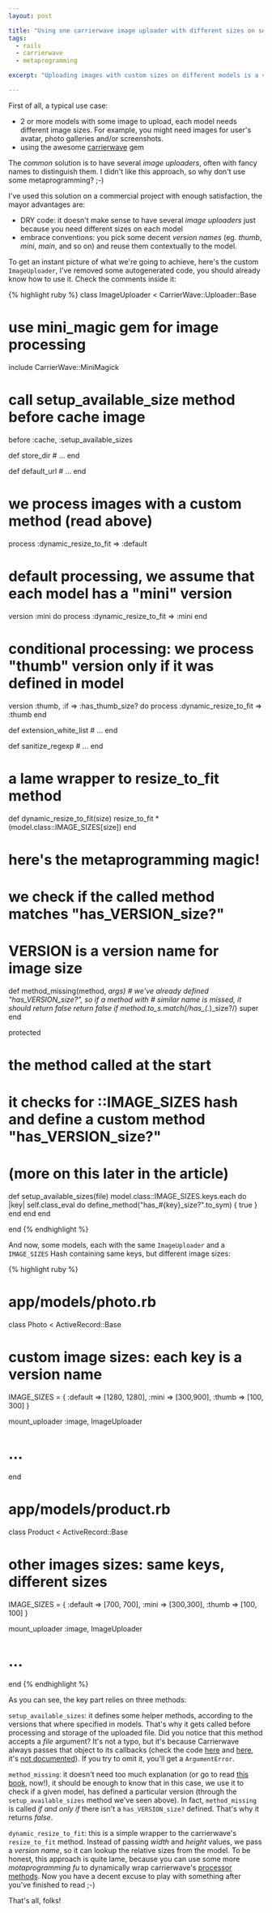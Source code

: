 ```yaml
---
layout: post

title: "Using one carrierwave image uploader with different sizes on several models"
tags:
  - rails
  - carrierwave
  - metaprogramming

excerpt: "Uploading images with custom sizes on different models is a very common task during web development. Every time, people uses different image uploaders for each model, where the only difference is about sizes. I'd like to share a simple hack to DRY code with some metaprogramming."

---
```



First of all, a typical use case:

* 2 or more models with some image to upload, each model needs different image sizes. For example, you might need images for user's avatar, photo galleries and/or screenshots.
* using the awesome [carrierwave](https://github.com/jnicklas/carrierwave) gem

The *common* solution is to have several *image uploaders*, often with fancy names to distinguish them. I didn't like this approach, so why don't use some metaprogramming? ;-)

I've used this solution on a commercial project with enough satisfaction, the mayor advantages are:

* DRY code: it doesn't make sense to have several *image uploaders* just because you need different sizes on each model
* embrace conventions: you pick some decent *version names* (eg. *thumb*, *mini*, *main*, and so on) and reuse them contextually to the model.

To get an instant picture of what we're going to achieve, here's the custom ```ImageUploader```, I've removed some autogenerated code, you should already know how to use it. Check the comments inside it:

{% highlight ruby %}
class ImageUploader < CarrierWave::Uploader::Base
  # use mini_magic gem for image processing
  include CarrierWave::MiniMagick

  # call setup_available_size method before cache image
  before :cache, :setup_available_sizes

  def store_dir
    # ...
  end

  def default_url
    # ...
  end

  # we process images with a custom method (read above)
  process :dynamic_resize_to_fit => :default

  # default processing, we assume that each model has a "mini" version
  version :mini do
    process :dynamic_resize_to_fit => :mini
  end

  # conditional processing: we process "thumb" version only if it was defined in model
  version :thumb, :if => :has_thumb_size? do
    process :dynamic_resize_to_fit => :thumb
  end

  def extension_white_list
    # ...
  end

  def sanitize_regexp
    # ...
  end

  # a lame wrapper to resize_to_fit method
  def dynamic_resize_to_fit(size)
    resize_to_fit *(model.class::IMAGE_SIZES[size])
  end

  # here's the metaprogramming magic!
  # we check if the called method matches "has_VERSION_size?"
  # VERSION is a version name for image size
  def method_missing(method, *args)
    # we've already defined "has_VERSION_size?", so if a method with
    # similar name is missed, it should return false
    return false if method.to_s.match(/has_(.*)_size\?/)
    super
  end

  protected
  # the method called at the start
  # it checks for <model>::IMAGE_SIZES hash and define a custom method "has_VERSION_size?"
  # (more on this later in the article)
  def setup_available_sizes(file)
    model.class::IMAGE_SIZES.keys.each do |key|
      self.class_eval do
        define_method("has_#{key}_size?".to_sym) { true }
      end
    end
  end

end
{% endhighlight %}

And now, some models, each with the same ```ImageUploader``` and a ```IMAGE_SIZES``` Hash containing same keys, but different image sizes:

{% highlight ruby %}
# app/models/photo.rb
class Photo < ActiveRecord::Base
  # custom image sizes: each key is a version name
  IMAGE_SIZES = {
    :default => [1280, 1280],
    :mini => [300,900],
    :thumb => [100, 300]
  }

  mount_uploader :image, ImageUploader
  # ...
end

# app/models/product.rb
class Product < ActiveRecord::Base
  # other images sizes: same keys, different sizes
  IMAGE_SIZES = {
    :default => [700, 700],
    :mini => [300,300],
    :thumb => [100, 100]
  }

  mount_uploader :image, ImageUploader
  # ...
end
{% endhighlight %}

As you can see, the key part relies on three methods:

```setup_available_sizes```: it defines some helper methods, according to the versions that where specified in models. That's why it gets called before processing and storage of the uploaded file. Did you notice that this method accepts a *file* argument? It's not a typo, but it's because Carrierwave always passes that object to its callbacks (check the code [here](https://github.com/jnicklas/carrierwave/blob/master/lib/carrierwave/uploader/cache.rb#L112) and [here](https://github.com/jnicklas/carrierwave/blob/master/lib/carrierwave/uploader/callbacks.rb#L15), it's [not documented](https://github.com/jnicklas/carrierwave/wiki/How-to%3A-use-callbacks)). If you try to omit it, you'll get a ```ArgumentError```.

```method_missing```: it doesn't need too much explanation (or go to read [this book](http://pragprog.com/book/ppmetr/metaprogramming-ruby), now!), it should be enough to know that in this case, we use it to check if a given model, has defined a particular version (through the ```setup_available_sizes``` method we've seen above). In fact, ```method_missing``` is called *if and only if* there isn't a ```has_VERSION_size?``` defined. That's why it returns *false*.

```dynamic_resize_to_fit```: this is a simple wrapper to the carrierwave's ```resize_to_fit``` method. Instead of passing *width* and *height* values, we pass a *version name*, so it can lookup the relative sizes from the model. To be honest, this approach is quite lame, because you can use some more *motaprogramming fu* to dynamically wrap carrierwave's [processor methods](https://github.com/jnicklas/carrierwave/blob/master/lib/carrierwave/processing/mini_magick.rb). Now you have a decent excuse to play with something after you've finished to read ;-)

That's all, folks!

